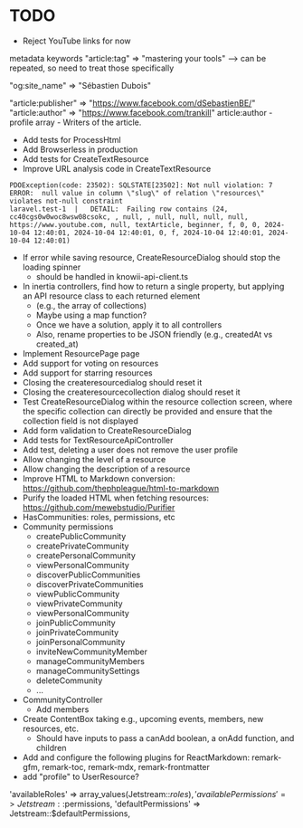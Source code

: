 # TODO

- Reject YouTube links for now

metadata keywords
"article:tag" => "mastering your tools"
--> can be repeated, so need to treat those specifically

"og:site_name" => "Sébastien Dubois"

"article:publisher" => "https://www.facebook.com/dSebastienBE/"
"article:author" => "https://www.facebook.com/trankill"
article:author - profile array - Writers of the article.

- Add tests for ProcessHtml
- Add Browserless in production
- Add tests for CreateTextResource
- Improve URL analysis code in CreateTextResource

```
PDOException(code: 23502): SQLSTATE[23502]: Not null violation: 7 ERROR:  null value in column \"slug\" of relation \"resources\" violates not-null constraint
laravel.test-1  |   DETAIL:  Failing row contains (24, cc40cgs0w0woc8wsw08csokc, , null, , null, null, null, null, https://www.youtube.com, null, textArticle, beginner, f, 0, 0, 2024-10-04 12:40:01, 2024-10-04 12:40:01, 0, f, 2024-10-04 12:40:01, 2024-10-04 12:40:01)
```

- If error while saving resource, CreateResourceDialog should stop the loading spinner
  - should be handled in knowii-api-client.ts
- In inertia controllers, find how to return a single property, but applying an API resource class to each returned element
  - (e.g., the array of collections)
  - Maybe using a map function?
  - Once we have a solution, apply it to all controllers
  - Also, rename properties to be JSON friendly (e.g., createdAt vs created_at)
- Implement ResourcePage page
- Add support for voting on resources
- Add support for starring resources
- Closing the createresourcedialog should reset it
- Closing the createresourcecollection dialog should reset it
- Test CreateResourceDialog within the resource collection screen, where the specific collection can directly be provided and ensure that the collection field is not displayed
- Add form validation to CreateResourceDialog
- Add tests for TextResourceApiController
- Add test, deleting a user does not remove the user profile
- Allow changing the level of a resource
- Allow changing the description of a resource
- Improve HTML to Markdown conversion: https://github.com/thephpleague/html-to-markdown
- Purify the loaded HTML when fetching resources: https://github.com/mewebstudio/Purifier
- HasCommunities: roles, permissions, etc
- Community permissions
  - createPublicCommunity
  - createPrivateCommunity
  - createPersonalCommunity
  - viewPersonalCommunity
  - discoverPublicCommunities
  - discoverPrivateCommunities
  - viewPublicCommunity
  - viewPrivateCommunity
  - viewPersonalCommunity
  - joinPublicCommunity
  - joinPrivateCommunity
  - joinPersonalCommunity
  - inviteNewCommunityMember
  - manageCommunityMembers
  - manageCommunitySettings
  - deleteCommunity
  - ...
- CommunityController
  - Add members
- Create ContentBox taking e.g., upcoming events, members, new resources, etc.
  - Should have inputs to pass a canAdd boolean, a onAdd function, and children
- Add and configure the following plugins for ReactMarkdown: remark-gfm, remark-toc, remark-mdx, remark-frontmatter
- add "profile" to UserResource?

'availableRoles' => array_values(Jetstream::$roles),
'availablePermissions' => Jetstream::$permissions,
'defaultPermissions' => Jetstream::$defaultPermissions,
